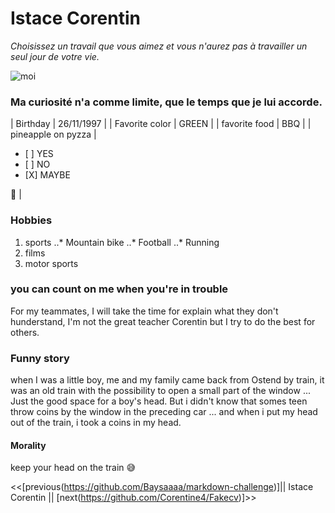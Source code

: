 # Istace Corentin

*Choisissez un travail que vous aimez et vous n'aurez pas à travailler un seul jour de votre vie.*

![moi](https://scontent.fbru5-1.fna.fbcdn.net/v/t1.6435-9/49017820_2254604021529847_844242574410514432_n.jpg?_nc_cat=109&ccb=1-3&_nc_sid=8bfeb9&_nc_ohc=Wbme1J0N96kAX8PSygL&_nc_ht=scontent.fbru5-1.fna&oh=51d7b6377c7bf57963cf33beaf10ff1a&oe=60DF2549)

### Ma curiosité n'a comme limite, que le temps que je lui accorde.

| Birthday           | 26/11/1997        |
| Favorite color     | GREEN             |
| favorite food      | BBQ               |
| pineapple on pyzza | <ul><li>[ ] YES</li><li>[ ] NO</li><li>[X] MAYBE</li></ul>:zany_face: |

### Hobbies

1. sports
..* Mountain bike
..* Football
..* Running
2. films
3. motor sports

### you can count on me when you're in trouble

For my teammates, I will take the time for explain what they don't hunderstand,
I'm not the great teacher Corentin but I try to do the best for others.

### Funny story

when I was a little boy, me and my family came back from Ostend by train,
it was an old train with the possibility to open a small part of the window ...
Just the good space for a boy's head.
But i didn't know that somes teen  throw coins by the window in the preceding car ...
and when i put my head out of the train, i took a coins in my head.

#### Morality

keep your head on the train :sweat_smile:



<<[previous(https://github.com/Baysaaaa/markdown-challenge)]|| Istace Corentin || [next(https://github.com/Corentine4/Fakecv)]>>
